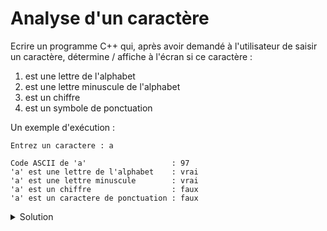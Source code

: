 # Analyse d'un caractère

Ecrire un programme C++ qui, après avoir demandé à l'utilisateur de saisir un caractère, détermine / affiche à l'écran si ce caractère :

1. est une lettre de l'alphabet
2. est une lettre minuscule de l'alphabet 
3. est un chiffre
4. est un symbole de ponctuation

Un exemple d'exécution :
~~~text
Entrez un caractere : a

Code ASCII de 'a'                   : 97
'a' est une lettre de l'alphabet    : vrai
'a' est une lettre minuscule        : vrai
'a' est un chiffre                  : faux
'a' est un caractere de ponctuation : faux
~~~


<details>
<summary>Solution</summary>

~~~cpp
#include <cctype>
#include <cstdlib>
#include <iostream>
#include <string>

using namespace std;

string vraiFaux(bool b) {
   return b ? "vrai" : "faux";
}

int main() {
   unsigned char c;
   cout << "Entrez un caractere : ";
   cin >> c;
   cout << endl
        << "Code ASCII de '" << c << "'                   : "
        << (int) c << endl
        << "'" << c << "' est une lettre de l'alphabet    : "
        << vraiFaux(isalpha(c)) << endl
        << "'" << c << "' est une lettre minuscule        : "
        << vraiFaux(islower(c)) << endl        
        << "'" << c << "' est un chiffre                  : "
        << vraiFaux(isdigit(c)) << endl
        << "'" << c << "' est un caractere de ponctuation : "
        << vraiFaux(ispunct(c)) << endl;
           
   return EXIT_SUCCESS;
}
~~~



</details>